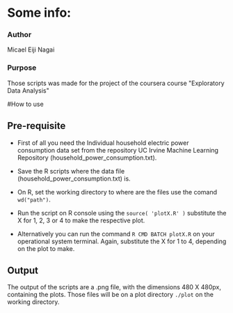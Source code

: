 # Some info:

### Author
Micael Eiji Nagai

### Purpose
Those scripts was made for the project of the coursera course "Exploratory Data Analysis"

#How to use

## Pre-requisite

* First of all you need the Individual household electric power consumption data set from the repository UC Irvine Machine Learning Repository (household_power_consumption.txt).

* Save the R scripts where the data file (household_power_consumption.txt) is.

* On R, set the working directory to where are the files use the comand `wd("path")`.

* Run the script on R console using the `source( 'plotX.R' )` substitute the X for 1, 2, 3 or 4 to make the respective plot.

* Alternatively you can run the command `R CMD BATCH plotX.R` on your operational system terminal. Again, substitute the X for 1 to 4, depending on the plot to make.

## Output

The output of the scripts are a .png file, with the dimensions 480 X 480px, containing the plots. Those files will be on a plot directory `./plot` on the working directory. 
